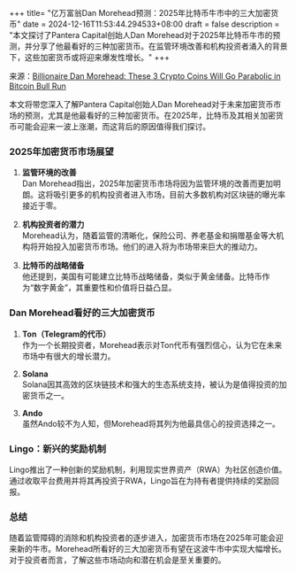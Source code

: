 +++
title= "亿万富翁Dan Morehead预测：2025年比特币牛市中的三大加密货币"
date = 2024-12-16T11:53:44.294533+08:00
draft = false
description = "本文探讨了Pantera Capital创始人Dan Morehead对于2025年比特币牛市的预测，并分享了他最看好的三种加密货币。在监管环境改善和机构投资者涌入的背景下，这些加密货币或将迎来爆发性增长。"
+++

来源：[Billionaire Dan Morehead: These 3 Crypto Coins Will Go Parabolic in Bitcoin Bull Run](https://www.youtube.com/watch?v=47kSvkHqqGM)

本文将带您深入了解Pantera Capital创始人Dan Morehead对于未来加密货币市场的预测，尤其是他最看好的三种加密货币。在2025年，比特币及其相关加密货币可能会迎来一波上涨潮，而这背后的原因值得我们探讨。

### 2025年加密货币市场展望

1. **监管环境的改善**  
   Dan Morehead指出，2025年加密货币市场将因为监管环境的改善而更加明朗。这将吸引更多的机构投资者进入市场，目前大多数机构对区块链的曝光率接近于零。

2. **机构投资者的潜力**  
   Morehead认为，随着监管的清晰化，保险公司、养老基金和捐赠基金等大机构将开始投入加密货币市场。他们的进入将为市场带来巨大的推动力。

3. **比特币的战略储备**  
   他还提到，美国有可能建立比特币战略储备，类似于黄金储备。比特币作为“数字黄金”，其重要性和价值将日益凸显。

### Dan Morehead看好的三大加密货币

1. **Ton（Telegram的代币）**  
   作为一个长期投资者，Morehead表示对Ton代币有强烈信心，认为它在未来市场中有很大的增长潜力。

2. **Solana**  
   Solana因其高效的区块链技术和强大的生态系统支持，被认为是值得投资的加密货币之一。

3. **Ando**  
   虽然Ando较不为人知，但Morehead将其列为他最具信心的投资选择之一。

### Lingo：新兴的奖励机制

Lingo推出了一种创新的奖励机制，利用现实世界资产（RWA）为社区创造价值。通过收取平台费用并将其再投资于RWA，Lingo旨在为持有者提供持续的奖励回报。

### 总结

随着监管障碍的消除和机构投资者的逐步进入，加密货币市场在2025年可能会迎来新的牛市。Morehead所看好的三大加密货币有望在这波牛市中实现大幅增长。对于投资者而言，了解这些市场动向和潜在机会是至关重要的。